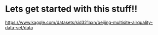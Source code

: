 # Lets get started with this stuff!! 

https://www.kaggle.com/datasets/sid321axn/beijing-multisite-airquality-data-set/data

